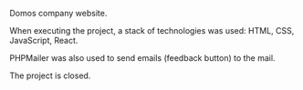 Domos company website. 

When executing the project, a stack of technologies was used: HTML, CSS, JavaScript, React.

PHPMailer was also used to send emails (feedback button) to the mail.

The project is closed.
